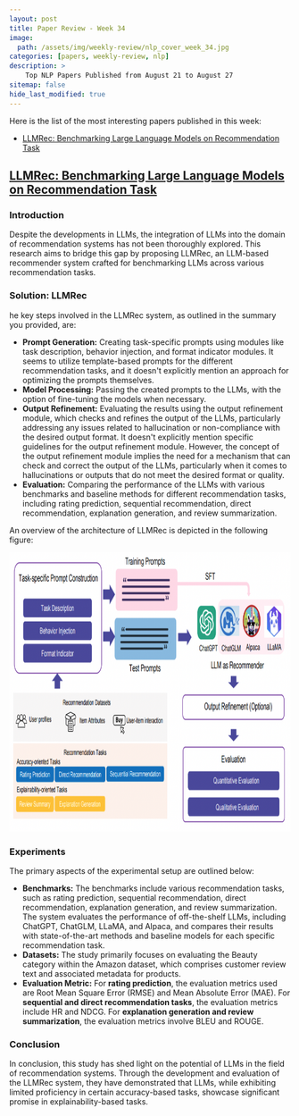 ```yaml
---
layout: post
title: Paper Review - Week 34
image: 
  path: /assets/img/weekly-review/nlp_cover_week_34.jpg
categories: [papers, weekly-review, nlp]
description: >
    Top NLP Papers Published from August 21 to August 27
sitemap: false
hide_last_modified: true
---
```


Here is the list of the most interesting papers published in this week:
* [LLMRec: Benchmarking Large Language Models on Recommendation Task][llmRecBenchSum]


## [LLMRec: Benchmarking Large Language Models on Recommendation Task][llmRecBenchPaper]




### Introduction

Despite the developments in LLMs, the integration of LLMs into the domain of recommendation systems has not been thoroughly explored. This research aims to bridge this gap by proposing LLMRec, an LLM-based recommender system crafted for benchmarking LLMs across various recommendation tasks. 



### Solution: LLMRec

he key steps involved in the LLMRec system, as outlined in the summary you provided, are:

* **Prompt Generation:** Creating task-specific prompts using modules like task description, behavior injection, and format indicator modules. It seems to utilize template-based prompts for the different recommendation tasks, and it doesn't explicitly mention an approach for optimizing the prompts themselves. 
* **Model Processing:** Passing the created prompts to the LLMs, with the option of fine-tuning the models when necessary. 
* **Output Refinement:** Evaluating the results using the output refinement module, which checks and refines the output of the LLMs, particularly addressing any issues related to hallucination or non-compliance with the desired output format. It doesn't explicitly mention specific guidelines for the output refinement module. However, the concept of the output refinement module implies the need for a mechanism that can check and correct the output of the LLMs, particularly when it comes to hallucinations or outputs that do not meet the desired format or quality. 
* **Evaluation:** Comparing the performance of the LLMs with various benchmarks and baseline methods for different recommendation tasks, including rating prediction, sequential recommendation, direct recommendation, explanation generation, and review summarization.


An overview of the architecture of LLMRec is depicted in the following figure:
<p style="text-align:center;"><img src="/assets/img/weekly-review/llmrec_benchmark_architecture.png" alt="The Architecture" width="850" height="500"></p>




### Experiments

 The primary aspects of the experimental setup are outlined below:

* **Benchmarks:** The benchmarks include various recommendation tasks, such as rating prediction, sequential recommendation, direct recommendation, explanation generation, and review summarization.   The system evaluates the performance of off-the-shelf LLMs, including ChatGPT, ChatGLM, LLaMA, and Alpaca, and compares their results with state-of-the-art methods and baseline models for each specific recommendation task. 
* **Datasets:** The study primarily focuses on evaluating the Beauty category within the Amazon dataset, which comprises customer review text and associated metadata for products.  
* **Evaluation Metric:** For **rating prediction**, the evaluation metrics used are Root Mean Square Error (RMSE) and Mean Absolute Error (MAE). For **sequential and direct recommendation tasks**, the evaluation metrics include HR and NDCG. For **explanation generation and review summarization**, the evaluation metrics involve BLEU and ROUGE.


### Conclusion

In conclusion, this study has shed light on the potential of LLMs in the field of recommendation systems. Through the development and evaluation of the LLMRec system, they have demonstrated that LLMs, while exhibiting limited proficiency in certain accuracy-based tasks, showcase significant promise in explainability-based tasks.





[llmRecBenchPaper]: https://arxiv.org/pdf/2308.12241.pdf
[llmRecBenchSum]: /papers/weekly-review/nlp/2023-08-27-week-34/#llmrec-benchmarking-large-language-models-on-recommendation-task

